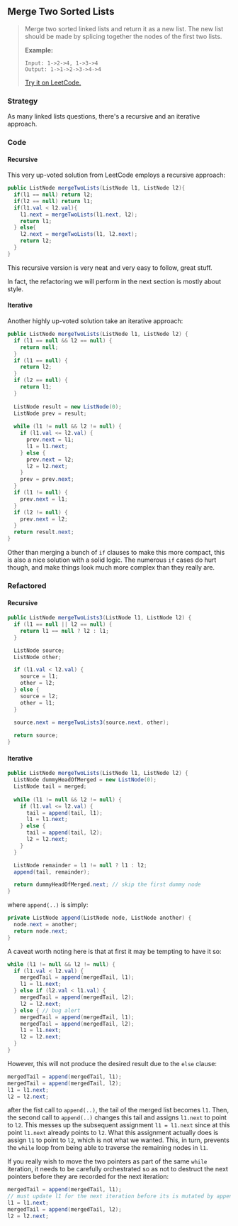 ## Merge Two Sorted Lists

> Merge two sorted linked lists and return it as a new list. The new list should be made by splicing together the nodes of the first two lists.
>
> **Example:**
>
> ```
> Input: 1->2->4, 1->3->4
> Output: 1->1->2->3->4->4
> ```
>
> [Try it on LeetCode.](https://leetcode.com/problems/merge-two-sorted-lists/)



### Strategy

As many linked lists questions, there's a recursive and an iterative approach.

### Code

#### Recursive

This very up-voted solution from LeetCode employs a recursive approach:

```java
public ListNode mergeTwoLists(ListNode l1, ListNode l2){
  if(l1 == null) return l2;
  if(l2 == null) return l1;
  if(l1.val < l2.val){
    l1.next = mergeTwoLists(l1.next, l2);
    return l1;
  } else{
    l2.next = mergeTwoLists(l1, l2.next);
    return l2;
  }
}
```

This recursive version is very neat and very easy to follow, great stuff.

In fact, the refactoring we will perform in the next section is mostly about style.

#### Iterative

Another highly up-voted solution take an iterative approach:

```java
public ListNode mergeTwoLists(ListNode l1, ListNode l2) {
  if (l1 == null && l2 == null) {
    return null;
  }
  if (l1 == null) {
    return l2;
  }
  if (l2 == null) {
    return l1;
  }
  
  ListNode result = new ListNode(0);
  ListNode prev = result;
  
  while (l1 != null && l2 != null) {
    if (l1.val <= l2.val) {
      prev.next = l1;
      l1 = l1.next;
    } else {
      prev.next = l2;
      l2 = l2.next;
    }
    prev = prev.next;
  }
  if (l1 != null) {
    prev.next = l1;
  }
  if (l2 != null) {
    prev.next = l2;
  }
  return result.next;
}
```

Other than merging a bunch of `if` clauses to make this more compact, this is also a nice solution with a solid logic. The numerous `if` cases do hurt though, and make things look much more complex than they really are.



### Refactored

#### Recursive

```java
public ListNode mergeTwoLists3(ListNode l1, ListNode l2) {
  if (l1 == null || l2 == null) {
    return l1 == null ? l2 : l1;
  }

  ListNode source;
  ListNode other;

  if (l1.val < l2.val) {
    source = l1;
    other = l2;
  } else {
    source = l2;
    other = l1;
  }

  source.next = mergeTwoLists3(source.next, other);
  
  return source;
}
```



#### Iterative

```java
public ListNode mergeTwoLists(ListNode l1, ListNode l2) {
  ListNode dummyHeadOfMerged = new ListNode(0);
  ListNode tail = merged;
  
  while (l1 != null && l2 != null) {
    if (l1.val <= l2.val) {
      tail = append(tail, l1);
      l1 = l1.next;
    } else {
      tail = append(tail, l2);
      l2 = l2.next;
    }
  }

  ListNode remainder = l1 != null ? l1 : l2;
  append(tail, remainder);

  return dummyHeadOfMerged.next; // skip the first dummy node
}
```

where `append(..)` is simply:

```java
private ListNode append(ListNode node, ListNode another) {
  node.next = another;
  return node.next;
}
```

A caveat worth noting here is that at first it may be tempting to have it so:

```java
while (l1 != null && l2 != null) {
  if (l1.val < l2.val) {
    mergedTail = append(mergedTail, l1);
    l1 = l1.next;
  } else if (l2.val < l1.val) {
    mergedTail = append(mergedTail, l2);
    l2 = l2.next;
  } else { // bug alert
    mergedTail = append(mergedTail, l1);
    mergedTail = append(mergedTail, l2);
    l1 = l1.next;
    l2 = l2.next;
  }
}
```

However, this will not produce the desired result due to the `else` clause:

```java
mergedTail = append(mergedTail, l1);
mergedTail = append(mergedTail, l2);
l1 = l1.next;
l2 = l2.next;
```

after the fist call to `append(..)`, the tail of the merged list becomes `l1`. Then, the second call to `append(..)` changes this tail and assigns  `l1.next` to point to `l2`.  This messes up the subsequent assignment `l1 = l1.next` since at this point  `l1.next` already points to `l2`. What this assignment actually does is assign `l1` to point to `l2`, which is not what we wanted. This, in turn, prevents the `while` loop from being able to traverse the remaining nodes in `l1`.

If you really wish to move the two pointers as part of the same `while` iteration, it needs to be carefully orchestrated so as not to destruct the next pointers before they are recorded for the next iteration:

```java
mergedTail = append(mergedTail, l1);
// must update l1 for the next iteration before its is mutated by append
l1 = l1.next; 
mergedTail = append(mergedTail, l2);
l2 = l2.next;
```

